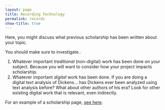 ```yaml
---
layout: page
title: Recording Technology
permalink: records
show-title: true
---
```


Here, you might discuss what previous scholarship has been written about your topic.

You should make sure to investigate..

1. Whatever important *traditional* (non-digital) work has been done on your subject. Because you will want to consider how your project impacts scholarship.
2. Whatever important *digital* work has been done. If you are doing a digital text analysis of Dickens... has Dickens ever been analyzed using text analysis before? What about other authors of his era? Look for other existing digital work that is relevant, even indirectly.

For an example of a scholarship page, [see here](https://confederate-memorials-project.readthedocs.io/en/latest/digital-methods-and-historical-scholarship/).
